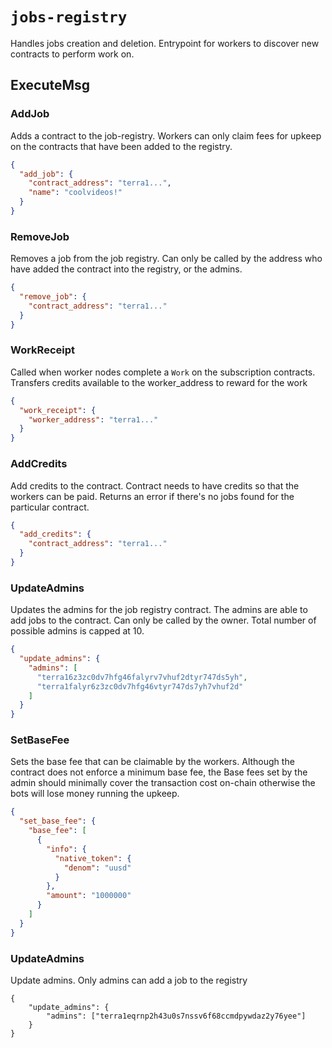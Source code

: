 # `jobs-registry`

Handles jobs creation and deletion. Entrypoint for workers to discover new contracts to perform work on.

## ExecuteMsg

### AddJob

Adds a contract to the job-registry. Workers can only claim fees for upkeep on the contracts that have been added to the registry.

```json
{
  "add_job": {
    "contract_address": "terra1...",
    "name": "coolvideos!"
  }
}
```

### RemoveJob

Removes a job from the job registry. Can only be called by the address who have added the contract into the registry, or the admins.

```json
{
  "remove_job": {
    "contract_address": "terra1..."
  }
}
```

### WorkReceipt

Called when worker nodes complete a `Work` on the subscription contracts. Transfers credits available to the worker_address to reward for the work

```json
{
  "work_receipt": {
    "worker_address": "terra1..."
  }
}
```

### AddCredits

Add credits to the contract. Contract needs to have credits so that the workers can be paid. Returns an error if there's no jobs found for the particular contract.

```json
{
  "add_credits": {
    "contract_address": "terra1..."
  }
}
```

### UpdateAdmins

Updates the admins for the job registry contract. The admins are able to add jobs to the contract. Can only be called by the owner. Total number of possible admins is capped at 10.

```json
{
  "update_admins": {
    "admins": [
      "terra16z3zc0dv7hfg46falyrv7vhuf2dtyr747ds5yh",
      "terra1falyr6z3zc0dv7hfg46vtyr747ds7yh7vhuf2d"
    ]
  }
}

```

### SetBaseFee

Sets the base fee that can be claimable by the workers. Although the contract does not enforce a minimum base fee, the Base fees set by the admin should minimally cover the transaction cost on-chain otherwise the bots will lose money running the upkeep.

```json
{
  "set_base_fee": {
    "base_fee": [
      {
        "info": {
          "native_token": {
            "denom": "uusd"
          }
        },
        "amount": "1000000"
      }
    ]
  }
}
```


### UpdateAdmins
Update admins. Only admins can add a job to the registry

```
{
    "update_admins": {
        "admins": ["terra1eqrnp2h43u0s7nssv6f68ccmdpywdaz2y76yee"]
    }
}
```